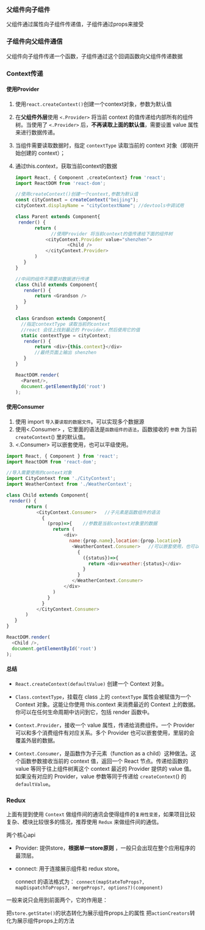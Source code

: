 ### 父组件向子组件

父组件通过属性向子组件传递值，子组件通过props来接受



### 子组件向父组件通信

父组件向子组件传递一个函数，子组件通过这个回调函数向父组件传递数据



### Context传递

#### 使用Provider

1. 使用`react.createContext()`创建一个context对象，参数为默认值

2. 在**父组件外层**使用 `<.Provider>` 将当前 context 的值传递给内部所有的组件树。当使用了 `<.Provider>` 后，**不再读取上面的默认值**，需要设置 value 属性来进行数据传递。

3. 当组件需要读取数据时，指定 `contextType` 读取当前的 context 对象（即刚开始创建的 context）；

4. 通过this.context，获取当前context的数据

   ```js
   import React, { Component ,createContext} from 'react';
   import ReactDOM from 'react-dom';
   
   //使用createContext()创建一个context,参数为默认值
   const cityContext = createContext("beijing");
   cityContext.displayName = "cityContextName"; //devtools中调试用
   
   class Parent extends Component{
    render() {
          return (
          		//使用Provider 将当前context的值传递给下面的组件树
              <cityContext.Provider value="shenzhen">
                      <Child />
              </cityContext.Provider>
          )
      }
   }
   
   //中间的组件不需要对数据进行传递
   class Child extends Component{
      render() {
          return <Grandson />
      }
   }
   
   class Grandson extends Component{
     //指定contextType 读取当前的context
     //react 会往上找到最近的 Provider，然后使用它的值
     static contextType = cityContext;
      render() {
          return <div>{this.context}</div>
          //最终页面上输出 shenzhen
      }
   }
   
   ReactDOM.render(
     <Parent/>,
     document.getElementById('root')
   );
   ```

#### 使用Consumer

1. 使用 import `导入要读取的数据文件`。可以实现多个数据源
2. 使用<.Consumer> ，它里面的语法是`函数组件的语法`，函数接收的 `参数` 为当前 `createContext`() 里的默认值。
3. <.Consumer> 可以嵌套使用，也可以平级使用。

```js
import React, { Component } from 'react';
import ReactDOM from 'react-dom';

//导入需要使用的context对象
import CityContext from './CityContext';
import WeatherContext from './WeatherContext';

class Child extends Component{
 render() {
       return (
           <CityContext.Consumer>	//子元素是函数组件的语法
             {
               (prop)=>{	//参数是当前context对象里的数据
                 return (
                     <div>
                       name:{prop.name},location:{prop.location}
                        <WeatherContext.Consumer>	//可以嵌套使用，也可以同级使用
                          {
                            ({status})=>{
                              return <div>weather:{status}</div>
                            }
                          }
                        </WeatherContext.Consumer>
                     </div>
                 )
               }
             }
           </CityContext.Consumer>
       )
   }
}

ReactDOM.render(
  <Child />,
  document.getElementById('root')
);
```

#### 总结

* `React.createContext(defaultValue)` 创建一个 Context 对象。

* `Class.contextType`，挂载在 class 上的 `contextType` 属性会被赋值为一个 Context 对象。这能让你使用 this.context 来消费最近的 Context 上的数据。你可以在任何生命周期中访问到它，包括 render 函数中。

* `Context.Provider`，接收一个 value 属性，传递给消费组件。一个 Provider 可以和多个消费组件有对应关系。多个 Provider 也可以嵌套使用，里层的会覆盖外层的数据。

* `Context.Consumer`，是函数作为子元素（function as a child）这种做法。这个函数参数接收当前的 context 值，返回一个 React 节点。传递给函数的 value 等同于往上组件树离这个 context 最近的 Provider 提供的 value 值。如果没有对应的 Provider，value 参数等同于传递给 `createContext`() 的 `defaultValue`。

### Redux

上面有提到使用 `Context` 做组件间的通讯会使得组件的`复用性变差`，如果项目比较复杂、模块比较很多的情况，推荐使用 `Redux` 来做组件间的通信。



两个核心api

* Provider: 提供store，**根据单一store原则** ，一般只会出现在整个应用程序的最顶层。

- connect: 用于连接展示组件和 redux store。

  connect 的语法格式为： `connect(mapStateToProps?, mapDispatchToProps?, mergeProps?, options?)(component)`

一般来说只会用到前面两个，它的作用是：

把`store.getState()`的状态转化为展示组件props上的属性
把`actionCreators`转化为展示组件props上的方法